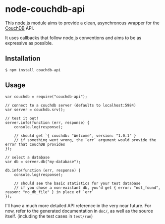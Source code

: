# node-couchdb-api

This [node.js](http://nodejs.org/) module aims to provide a clean, asynchronous wrapper for the [CouchDB](http://couchdb.apache.org/) API.

It uses callbacks that follow node.js conventions and aims to be as expressive as possible.

## Installation

`$ npm install couchdb-api`

## Usage

    var couchdb = require("couchdb-api");

    // connect to a couchdb server (defaults to localhost:5984)
    var server = couchdb.srv();

    // test it out!
    server.info(function (err, response) {
		console.log(response);

		// should get `{ couchdb: "Welcome", version: "1.0.1" }
		// if something went wrong, the `err` argument would provide the error that CouchDB provides
    });

    // select a database
    var db = server.db("my-database");

    db.info(function (err, response) {
		console.log(response);

		// should see the basic statistics for your test database
		// if you chose a non-existant db, you'd get { error: "not_found", reason: "no_db_file" } in place of `err`
    });

I'll have a much more detailed API reference in the very near future. For now, refer to the generated documentation in `doc/`, as well as the source itself. (including the test cases in `test/run`)
